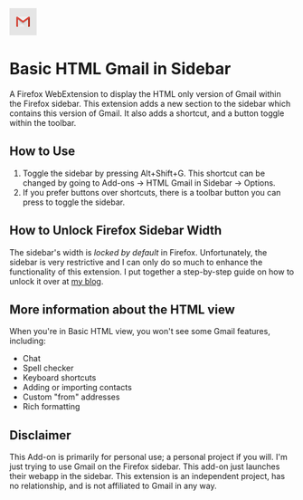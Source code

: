 ![image](/icons/48x48.png)

# Basic HTML Gmail in Sidebar

A Firefox WebExtension to display the HTML only version of Gmail within the Firefox sidebar. This extension adds a new section to the sidebar which contains this version of Gmail. It also adds a shortcut, and a button toggle within the toolbar.

## How to Use

1. Toggle the sidebar by pressing Alt+Shift+G. This shortcut can be changed by going to Add-ons -> HTML Gmail in Sidebar -> Options.
2. If you prefer buttons over shortcuts, there is a toolbar button you can press to toggle the sidebar.

## How to Unlock Firefox Sidebar Width

The sidebar's width is *locked by default* in Firefox. Unfortunately, the sidebar is very restrictive and I can only do so much to enhance the functionality of this extension. I put together a step-by-step guide on how to unlock it over at [my blog](https://stressed.dev/unlock-max-width-of-firefoxs-sidebar/).

## More information about the HTML view

When you're in Basic HTML view, you won't see some Gmail features, including:

- Chat
- Spell checker
- Keyboard shortcuts
- Adding or importing contacts
- Custom "from" addresses
- Rich formatting

## Disclaimer

This Add-on is primarily for personal use; a personal project if you will. I'm just trying to use Gmail on the Firefox sidebar. This add-on just launches their webapp in the sidebar. This extension is an independent project, has no relationship, and is not affiliated to Gmail in any way.
